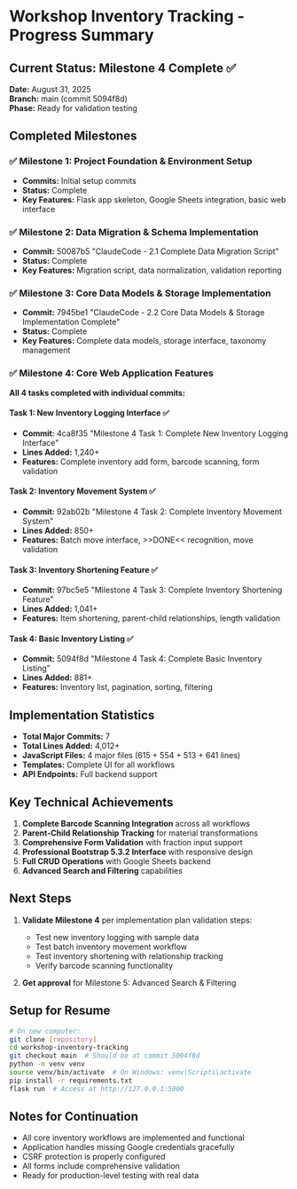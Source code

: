 # Workshop Inventory Tracking - Progress Summary

## Current Status: Milestone 4 Complete ✅

**Date:** August 31, 2025  
**Branch:** main (commit 5094f8d)  
**Phase:** Ready for validation testing  

## Completed Milestones

### ✅ Milestone 1: Project Foundation & Environment Setup
- **Commits:** Initial setup commits
- **Status:** Complete
- **Key Features:** Flask app skeleton, Google Sheets integration, basic web interface

### ✅ Milestone 2: Data Migration & Schema Implementation  
- **Commit:** 50087b5 "ClaudeCode - 2.1 Complete Data Migration Script"
- **Status:** Complete
- **Key Features:** Migration script, data normalization, validation reporting

### ✅ Milestone 3: Core Data Models & Storage Implementation
- **Commit:** 7945be1 "ClaudeCode - 2.2 Core Data Models & Storage Implementation Complete"  
- **Status:** Complete
- **Key Features:** Complete data models, storage interface, taxonomy management

### ✅ Milestone 4: Core Web Application Features
**All 4 tasks completed with individual commits:**

#### Task 1: New Inventory Logging Interface ✅
- **Commit:** 4ca8f35 "Milestone 4 Task 1: Complete New Inventory Logging Interface"
- **Lines Added:** 1,240+
- **Features:** Complete inventory add form, barcode scanning, form validation

#### Task 2: Inventory Movement System ✅  
- **Commit:** 92ab02b "Milestone 4 Task 2: Complete Inventory Movement System"
- **Lines Added:** 850+
- **Features:** Batch move interface, >>DONE<< recognition, move validation

#### Task 3: Inventory Shortening Feature ✅
- **Commit:** 97bc5e5 "Milestone 4 Task 3: Complete Inventory Shortening Feature"  
- **Lines Added:** 1,041+
- **Features:** Item shortening, parent-child relationships, length validation

#### Task 4: Basic Inventory Listing ✅
- **Commit:** 5094f8d "Milestone 4 Task 4: Complete Basic Inventory Listing"
- **Lines Added:** 881+
- **Features:** Inventory list, pagination, sorting, filtering

## Implementation Statistics
- **Total Major Commits:** 7
- **Total Lines Added:** 4,012+ 
- **JavaScript Files:** 4 major files (615 + 554 + 513 + 641 lines)
- **Templates:** Complete UI for all workflows
- **API Endpoints:** Full backend support

## Key Technical Achievements
1. **Complete Barcode Scanning Integration** across all workflows
2. **Parent-Child Relationship Tracking** for material transformations
3. **Comprehensive Form Validation** with fraction input support
4. **Professional Bootstrap 5.3.2 Interface** with responsive design
5. **Full CRUD Operations** with Google Sheets backend
6. **Advanced Search and Filtering** capabilities

## Next Steps
1. **Validate Milestone 4** per implementation plan validation steps:
   - Test new inventory logging with sample data
   - Test batch inventory movement workflow  
   - Test inventory shortening with relationship tracking
   - Verify barcode scanning functionality

2. **Get approval** for Milestone 5: Advanced Search & Filtering

## Setup for Resume
```bash
# On new computer:
git clone [repository]
cd workshop-inventory-tracking
git checkout main  # Should be at commit 5094f8d
python -m venv venv
source venv/bin/activate  # On Windows: venv\Scripts\activate
pip install -r requirements.txt
flask run  # Access at http://127.0.0.1:5000
```

## Notes for Continuation
- All core inventory workflows are implemented and functional
- Application handles missing Google credentials gracefully  
- CSRF protection is properly configured
- All forms include comprehensive validation
- Ready for production-level testing with real data